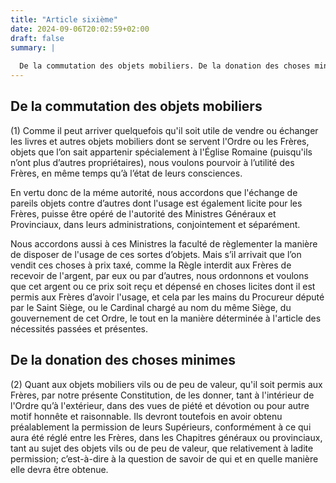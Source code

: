 ```yaml
---
title: "Article sixième"
date: 2024-09-06T20:02:59+02:00
draft: false
summary: |
  
  De la commutation des objets mobiliers. De la donation des choses minimes.
---
```

  
## De la commutation des objets mobiliers

(1) Comme il peut arriver quelquefois qu'il soit utile de vendre ou échanger les livres et autres objets mobiliers dont se servent l'Ordre ou les Frères, objets que l’on sait appartenir spécialement à l'Église Romaine (puisqu'ils n’ont plus d’autres propriétaires), nous voulons pourvoir à l’utilité des Frères, en même temps qu’à l’état de leurs consciences. 

En vertu donc de la méme autorité, nous accordons que l'échange de pareils objets contre d’autres dont l'usage est également licite pour les Frères, puisse être opéré de l'autorité des Ministres Généraux et Provinciaux, dans leurs administrations, conjointement et séparément.

Nous accordons aussi à ces Ministres la faculté de règlementer la manière de disposer de l'usage de ces sortes d’objets. Mais s’il arrivait que l’on vendit ces choses à prix taxé, comme la Règle interdit aux Frères de recevoir de l'argent, par eux ou par d’autres, nous ordonnons et voulons que cet argent ou ce prix soit reçu et dépensé en choses licites dont il est permis aux Frères d’avoir l'usage, et cela par les mains du Procureur député par le Saint Siège, ou le Cardinal chargé au nom du même Siège, du gouvernement de cet Ordre, le tout en la manière déterminée à l'article des nécessités passées et présentes.

## De la donation des choses minimes

(2) Quant aux objets mobiliers vils ou de peu de valeur, qu'il soit permis aux Frères, par notre présente Constitution, de les donner, tant à l'intérieur de l'Ordre qu’à l'extérieur, dans des vues de piété et dévotion ou pour autre motif honnête et raisonnable. Ils devront toutefois en avoir obtenu préalablement la permission de leurs Supérieurs, conformément à ce qui aura été réglé entre les Frères, dans les Chapitres généraux ou provinciaux, tant au sujet des objets vils ou de peu de valeur, que relativement à ladite permission; c’est-à-dire à la question de savoir de qui et en quelle manière elle devra être obtenue.
